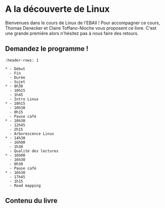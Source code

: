 # A la découverte de Linux

Bienvenues dans le cours de Linux de l'EBAII ! Pour accompagner ce cours, Thomas Denecker et Claire Toffano-Nioche vous proposent ce livre. 
C'est une grande première alors n'hésitez pas à nous faire des retours.

## Demandez le programme ! 

```{list-table}
:header-rows: 1

* - Début
  - Fin
  - Durée
  - Sujet
* - 8h30
  - 10h15
  - 1h45
  - Intro Linux
* - 10h15
  - 10h30
  - 0h15
  - Pause café
* - 10h30
  - 12h45
  - 2h15
  - Arborescence Linux
* - 14h30
  - 16h00
  - 1h30
  - Qualité des lectures
* - 16h00
  - 16h30
  - 0h30
  - Pause café
* - 16h30
  - 17h45
  - 1h15
  - Read mapping
```

## Contenu du livre

```{tableofcontents}
```
